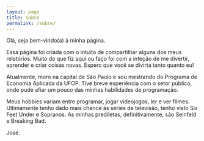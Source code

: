 ```yaml
---
layout: page
title: Sobre
permalink: /sobre/
---
```


Olá, seja bem-vindo(a) à minha página. 

Essa página foi criada com o intuito de compartilhar alguns dos meus relatórios. Muito do que fiz aqui ou faço foi com a inteção de me divertir, 
aprender e criar coisas novas. Espero que você se divirta tanto quanto eu!

Atualmente, moro na capital de São Paulo e sou mestrando do Programa de Economia Aplicada da UFOP. Tive breve experiência com o setor público, onde pude afiar um pouco das minhas habilidades de programação.

Meus hobbies variam entre programar, jogar videojogos, ler e ver filmes. Ultimamente tenho dado mais chance às séries de televisão, tenho visto Six Feet Under e Sopranos. As minhas prediletas, definitivamente, são Seinfeld e Breaking Bad.


José.

